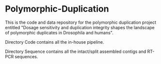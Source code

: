 # Polymorphic-Duplication

This is the code and data repository for the polymorphic duplication project entitled "Dosage sensitivity and duplication integrity shapes the landscape of polymorphic duplicates in Drosophila and humans".

Directory Code contains all the in-house pipeline.

Directory Sequence contains  all the intact/split assembled contigs and RT-PCR sequences.
